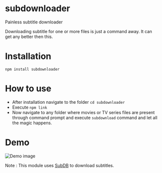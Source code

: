 # subdownloader
Painless subtitle downloader

Downloading subtitle for one or more files is just a command away. It can get any better then this.

# Installation
```
npm install subdownloader
```

# How to use

- After installation navigate to the folder `cd subdownloader`
- Execute `npm link`
- Now navigate to any folder where movies or TV series files are present through command prompt and execute `subdownload` command and let all the magic happens.

# Demo

![Demo image](https://github.com/beatfreaker/subdownloader/blob/master/demo/demo.gif)

Note : This module uses [SubDB](http://thesubdb.com/) to download subtitles.
